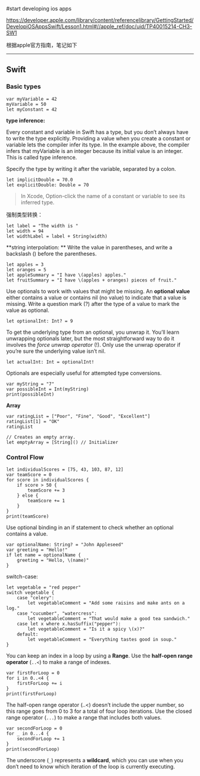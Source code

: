 #start developing ios apps

https://developer.apple.com/library/content/referencelibrary/GettingStarted/DevelopiOSAppsSwift/Lesson1.html#//apple_ref/doc/uid/TP40015214-CH3-SW1

根据apple官方指南，笔记如下

------

## Swift
### Basic types

```
var myVariable = 42
myVariable = 50
let myConstant = 42
```

**type inference:**

Every constant and variable in Swift has a type, but you don’t always have to write the type explicitly. Providing a value when you create a constant or variable lets the compiler infer its type. In the example above, the compiler infers that myVariable is an integer because its initial value is an integer. This is called type inference.

Specify the type by writing it after the variable, separated by a colon.

```
let implicitDouble = 70.0
let explicitDouble: Double = 70
```
>In Xcode, Option-click the name of a constant or variable to see its inferred type.

强制类型转换：

```
let label = "The width is "
let width = 94
let widthLabel = label + String(width)
```
**string interpolation: **
Write the value in parentheses, and write a backslash (\) before the parentheses.

```
let apples = 3
let oranges = 5
let appleSummary = "I have \(apples) apples."
let fruitSummary = "I have \(apples + oranges) pieces of fruit."
```
Use optionals to work with values that might be missing. An **optional value** either contains a value or contains nil (no value) to indicate that a value is missing. Write a question mark (?) after the type of a value to mark the value as optional.

```
let optionalInt: Int? = 9
```
To get the underlying type from an optional, you unwrap it. You’ll learn unwrapping optionals later, but the most straightforward way to do it involves the *force unwrap operator* (!). Only use the unwrap operator if you’re sure the underlying value isn’t nil.

```
let actualInt: Int = optionalInt!
```
Optionals are especially useful for attempted type conversions.

```
var myString = "7"
var possibleInt = Int(myString)
print(possibleInt)
```
**Array**

```
var ratingList = ["Poor", "Fine", "Good", "Excellent"]
ratingList[1] = "OK"
ratingList

// Creates an empty array.
let emptyArray = [String]() // Initializer
```
### Control Flow

```
let individualScores = [75, 43, 103, 87, 12]
var teamScore = 0
for score in individualScores {
    if score > 50 {
        teamScore += 3
    } else {
        teamScore += 1
    }
}
print(teamScore)
```
Use optional binding in an if statement to check whether an optional contains a value.

```
var optionalName: String? = "John Appleseed"
var greeting = "Hello!"
if let name = optionalName {
    greeting = "Hello, \(name)"
}
```
switch-case:

```
let vegetable = "red pepper"
switch vegetable {
    case "celery":
        let vegetableComment = "Add some raisins and make ants on a log."
    case "cucumber", "watercress":
        let vegetableComment = "That would make a good tea sandwich."
    case let x where x.hasSuffix("pepper"):
        let vegetableComment = "Is it a spicy \(x)?"
    default:
        let vegetableComment = "Everything tastes good in soup."
}
```
You can keep an index in a loop by using a **Range**. Use the **half-open range operator** (`..<`) to make a range of indexes.

```
var firstForLoop = 0
for i in 0..<4 {
    firstForLoop += i
}
print(firstForLoop)
```
The half-open range operator (..<) doesn’t include the upper number, so this range goes from 0 to 3 for a total of four loop iterations. Use the closed range operator (`...`) to make a range that includes both values.

```
var secondForLoop = 0
for _ in 0...4 {
    secondForLoop += 1
}
print(secondForLoop)
```
The underscore (`_`) represents a **wildcard**, which you can use when you don’t need to know which iteration of the loop is currently executing.